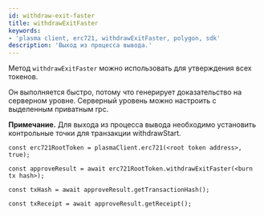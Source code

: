 ```yaml
---
id: withdraw-exit-faster
title: withdrawExitFaster
keywords:
- 'plasma client, erc721, withdrawExitFaster, polygon, sdk'
description: 'Выход из процесса вывода.'
---
```


Метод `withdrawExitFaster` можно использовать для утверждения всех токенов.

Он выполняется быстро, потому что генерирует доказательство на серверном уровне. Серверный уровень можно настроить с выделенным приватным rpc.

**Примечание.** Для выхода из процесса вывода необходимо установить контрольные точки для транзакции withdrawStart.

```
const erc721RootToken = plasmaClient.erc721(<root token address>, true);

const approveResult = await erc721RootToken.withdrawExitFaster(<burn tx hash>);

const txHash = await approveResult.getTransactionHash();

const txReceipt = await approveResult.getReceipt();

```
